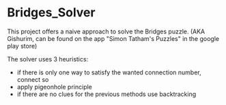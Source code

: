 # Bridges_Solver
This project offers a naive approach to solve the Bridges puzzle. (AKA Gishurim, can be found on the app "Simon Tatham's Puzzles" in the google play store)

The solver uses 3 heuristics:
* if there is only one way to satisfy the wanted connection number, connect so
* apply pigeonhole principle
* if there are no clues for the previous methods use backtracking
